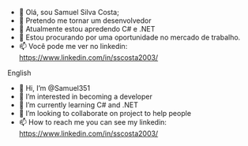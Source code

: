 - 👋 Olá, sou Samuel Silva Costa;
- 👀 Pretendo me tornar um desenvolvedor
- 🌱 Atualmente estou apredendo C# e .NET
- 💞️ Estou procurando por uma oportunidade no mercado de trabalho.
- 📫 Você pode me ver no linkedin: https://www.linkedin.com/in/sscosta2003/


English
- 👋 Hi, I’m @Samuel351
- 👀 I’m interested in becoming a developer
- 🌱 I’m currently learning C# and .NET 
- 💞️ I’m looking to collaborate on project to help people 
- 📫 How to reach me you can see my linkedin: https://www.linkedin.com/in/sscosta2003/

<!---
Samuel351/Samuel351 is a ✨ special ✨ repository because its `README.md` (this file) appears on your GitHub profile.
You can click the Preview link to take a look at your changes.
--->
